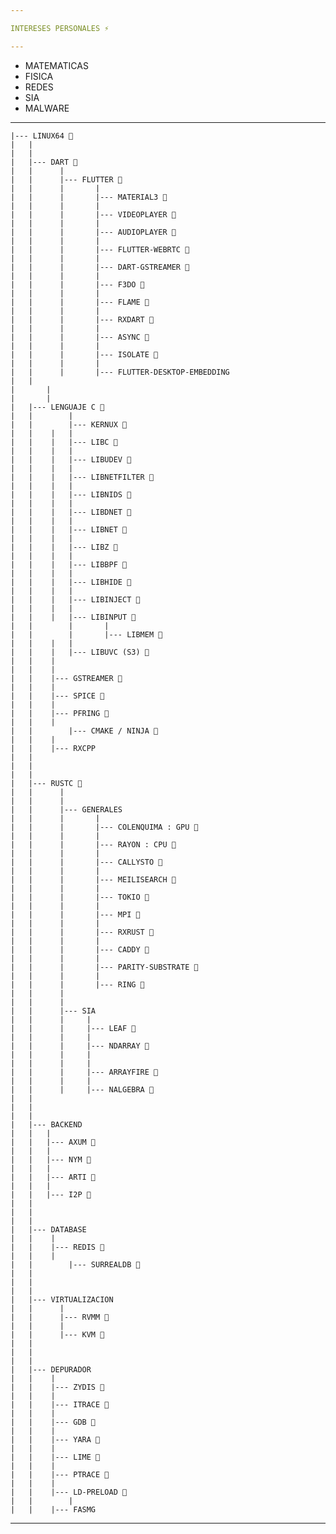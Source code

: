 ```yaml
---

INTERESES PERSONALES ⚡

---
```


- MATEMATICAS
- FISICA
- REDES
- SIA
- MALWARE
---

	|--- LINUX64 🌱
	|	|
	|	|
	|	|--- DART 🌱
	|	|      |
	|	|      |--- FLUTTER 🌱
	|	|      |       |
	|	|      |       |--- MATERIAL3 🌱
	|	|      |       |
	|	|      |       |--- VIDEOPLAYER 🌱
	|	|      |       |
	|	|      |       |--- AUDIOPLAYER 🌱
	|	|      |       |
	|	|      |       |--- FLUTTER-WEBRTC 🌱
	|	|      |       |
	|	|      |       |--- DART-GSTREAMER 🌱
	|	|      |       |
	|	|      |       |--- F3DO 🌱
	|	|      |       |
	|	|      |       |--- FLAME 🌱
	|	|      |       |
	|	|      |       |--- RXDART 🌱
	|	|      |       |
	|	|      |       |--- ASYNC 🌱
	|	|      |       |
	|	|      |       |--- ISOLATE 🌱
	|	|      |       |
	|	|      |       |--- FLUTTER-DESKTOP-EMBEDDING
	|	|
	|       |
	|       |
	|	|--- LENGUAJE C 🌱
	|	|        |
	|	|        |--- KERNUX 🌱
	|	|	 |	 |
	|	|	 |	 |--- LIBC 🌱
	|	|	 |	 |
	|	|	 |	 |--- LIBUDEV 🌱
	|	|	 |	 |
	|	|	 |	 |--- LIBNETFILTER 🌱
	|	|	 |	 |
	|	|	 |	 |--- LIBNIDS 🌱
	|	|	 |	 |
	|	|	 |	 |--- LIBDNET 🌱
	|	|	 |	 |
	|	|	 |	 |--- LIBNET 🌱
	|	|	 |	 |
	|	|	 |	 |--- LIBZ 🌱
	|	|	 |	 |
	|	|	 |	 |--- LIBBPF 🌱
	|	|	 |	 |
	|	|	 |	 |--- LIBHIDE 🌱
	|	|	 |	 |
	|	|	 |	 |--- LIBINJECT 🌱
	|	|	 |	 |
	|	|	 |	 |--- LIBINPUT 🌱
	|	|        |       |
	|	|        |       |--- LIBMEM 🌱
	|	|	 |	 |
	|	|	 |	 |--- LIBUVC (S3) 🌱
	|	|	 |
	|	|	 |
	|	|	 |--- GSTREAMER 🌱
	|	|	 |
	|	|	 |--- SPICE 🌱
	|	|	 |
	|	|	 |--- PFRING 🌱
	|	|	 |
	|	|        |--- CMAKE / NINJA 🌱
	|	|	 |
	|	|	 |--- RXCPP
	|	|
	|	|
	|	|
	|	|--- RUSTC 🌱
	|	|      |
	|	|      |
	|	|      |--- GENERALES
	|	|      |       |
	|	|      |       |--- COLENQUIMA : GPU 🌱
	|	|      |       |
	|	|      |       |--- RAYON : CPU 🌱
	|	|      |       |
	|	|      |       |--- CALLYSTO 🌱
	|	|      |       |
	|	|      |       |--- MEILISEARCH 🌱
	|	|      |       |
	|	|      |       |--- TOKIO 🌱
	|	|      |       |
	|	|      |       |--- MPI 🌱
	|	|      |       |
	|	|      |       |--- RXRUST 🌱
	|	|      |       |
	|	|      |       |--- CADDY 🌱
	|	|      |       |
	|	|      |       |--- PARITY-SUBSTRATE 🌱
	|	|      |       |
	|	|      |       |--- RING 🌱 
	|	|      |
	|	|      |
	|	|      |--- SIA
	|	|      |     |
	|	|      |     |--- LEAF 🌱
	|	|      |     |
	|	|      |     |--- NDARRAY 🌱
	|	|      |     |
	|	|      |     |
	|	|      |     |--- ARRAYFIRE 🌱
	|	|      |     |
	|	|      |     |--- NALGEBRA 🌱
	|	|
	|	|
	|	|
	|	|--- BACKEND
	|	|	|
	|	|	|--- AXUM 🌱
	|	|	|
	|	|	|--- NYM 🌱
	|	|	|
	|	|	|--- ARTI 🌱
	|	|	|
	|	|	|--- I2P 🌱
	|	|
	|	|
	|	|
	|	|--- DATABASE
	|	|	 |
	|	|	 |--- REDIS 🌱
	|	|	 |
	|	|        |--- SURREALDB 🌱
	|	|
	|	|
	|	|
	|	|--- VIRTUALIZACION
	|	|	   |
	|	|	   |--- RVMM 🌱
	|	|	   |
	|	|	   |--- KVM 🌱
 	|	|
	|	|
	|	|
	|	|--- DEPURADOR
	|	|	 |
	|	|	 |--- ZYDIS 🌱
	|	|	 |
	|	|	 |--- ITRACE 🌱
	|	|	 |
	|	|	 |--- GDB 🌱
	|	|	 |
	|	|	 |--- YARA 🌱
	|	|	 |
	|	|	 |--- LIME 🌱
	|	|	 |
	|	|	 |--- PTRACE 🌱
	|	|	 |
	|	|	 |--- LD-PRELOAD 🌱
	|	|        |
	|	|	 |--- FASMG

 ---
